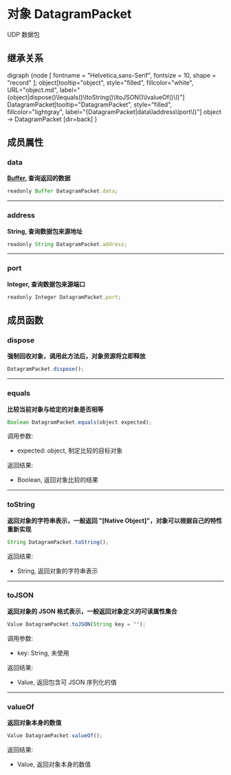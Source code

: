 # 对象 DatagramPacket
UDP 数据包

## 继承关系
<dot>digraph {node [ fontname = "Helvetica,sans-Serif", fontsize = 10, shape = "record" ];
object[tooltip="object", style="filled", fillcolor="white", URL="object.md", label="{object|dispose()\lequals()\ltoString()\ltoJSON()\lvalueOf()\l}"]
DatagramPacket[tooltip="DatagramPacket", style="filled", fillcolor="lightgray", label="{DatagramPacket|data\laddress\lport\l}"]
object -> DatagramPacket [dir=back]
}</dot>

## 成员属性
        
### data
**[Buffer](Buffer.md), 查询返回的数据**

```JavaScript
readonly Buffer DatagramPacket.data;
```

--------------------------
### address
**String, 查询数据包来源地址**

```JavaScript
readonly String DatagramPacket.address;
```

--------------------------
### port
**Integer, 查询数据包来源端口**

```JavaScript
readonly Integer DatagramPacket.port;
```

## 成员函数
        
### dispose
**强制回收对象，调用此方法后，对象资源将立即释放**

```JavaScript
DatagramPacket.dispose();
```

--------------------------
### equals
**比较当前对象与给定的对象是否相等**

```JavaScript
Boolean DatagramPacket.equals(object expected);
```

调用参数:
* expected: object, 制定比较的目标对象

返回结果:
* Boolean, 返回对象比较的结果

--------------------------
### toString
**返回对象的字符串表示，一般返回 "[Native Object]"，对象可以根据自己的特性重新实现**

```JavaScript
String DatagramPacket.toString();
```

返回结果:
* String, 返回对象的字符串表示

--------------------------
### toJSON
**返回对象的 JSON 格式表示，一般返回对象定义的可读属性集合**

```JavaScript
Value DatagramPacket.toJSON(String key = "");
```

调用参数:
* key: String, 未使用

返回结果:
* Value, 返回包含可 JSON 序列化的值

--------------------------
### valueOf
**返回对象本身的数值**

```JavaScript
Value DatagramPacket.valueOf();
```

返回结果:
* Value, 返回对象本身的数值

